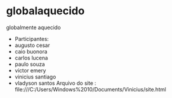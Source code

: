 # globalaquecido
globalmente aquecido 
- Participantes:
- augusto cesar
- caio buonora
- carlos lucena 
- paulo souza
- victor emery 
- vinicius santiago
- vladyson santos
Arquivo do site : file:///C:/Users/Windows%2010/Documents/Vinicius/site.html
